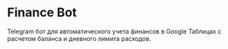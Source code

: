 # Finance Bot

Telegram бот для автоматического учета финансов в Google Таблицах с расчетом баланса и дневного лимита расходов.

